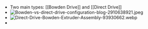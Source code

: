 - Two main types: [[Bowden Drive]] and [[Direct Drive]]
- ![Bowden-vs-direct-drive-configuration-blog-2910638921.jpeg](../assets/Bowden-vs-direct-drive-configuration-blog-2910638921_1691782240010_0.jpeg)
- ![Direct-Drive-Bowden-Extruder-Assembly-93930662.webp](../assets/Direct-Drive-Bowden-Extruder-Assembly-93930662_1691782266517_0.webp)
-